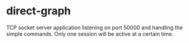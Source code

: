 # direct-graph
TCP socket server application listening on port 50000 and handling the simple commands. Only one session will be active at a certain time.
